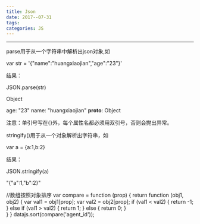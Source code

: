 ```yaml
---
title: Json 
date: 2017--07-31
tags:
categories: JS
---
```

------

<!-- more -->

parse用于从一个字符串中解析出json对象,如

var str = '{"name":"huangxiaojian","age":"23"}'

结果：

JSON.parse(str)



Object

age: "23"
name: "huangxiaojian"
__proto__: Object



注意：单引号写在{}外，每个属性名都必须用双引号，否则会抛出异常。



stringify()用于从一个对象解析出字符串，如


var
 a = {a:1,b:2}

结果：

JSON.stringify(a)


"{"a":1,"b":2}"



//数组按照对象排序
var compare = function (prop) {
    return function (obj1, obj2) {
        var val1 = obj1[prop];
        var val2 = obj2[prop];
        if (val1 < val2) {
            return -1;
        } else if (val1 > val2) {
            return 1;
        } else {
            return 0;
        }            
    } 
}
  datajs.sort(compare('agent_id'));